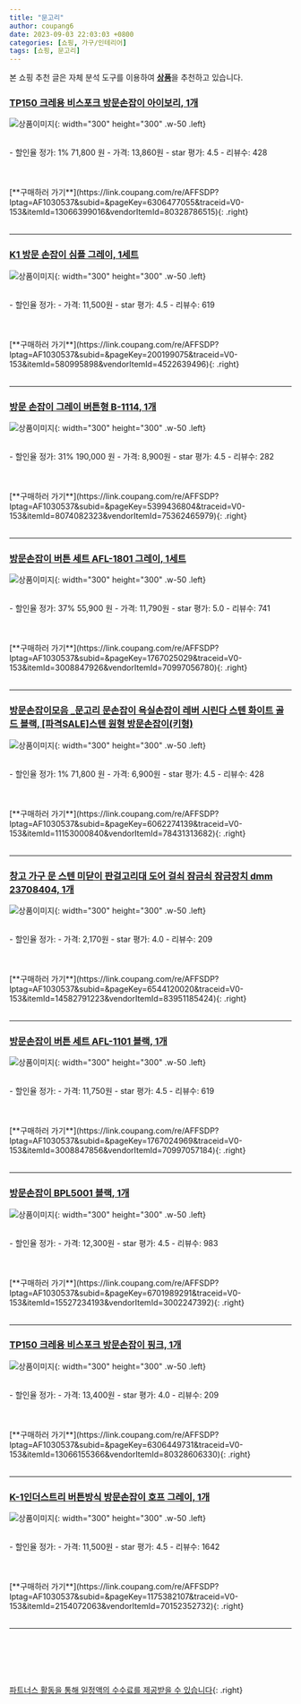 ```yaml
---
title: "문고리"
author: coupang6
date: 2023-09-03 22:03:03 +0800
categories: [쇼핑, 가구/인테리어]
tags: [쇼핑, 문고리]
---
```


본 쇼핑 추천 글은 자체 분석 도구를 이용하여 [**상품**](https://link.coupang.com/a/bao1ui)을 추천하고 있습니다.

### [TP150 크레용 비스포크 방문손잡이 아이보리, 1개](https://link.coupang.com/re/AFFSDP?lptag=AF1030537&subid=&pageKey=6306477055&traceid=V0-153&itemId=13066399016&vendorItemId=80328786515)

![상품이미지](https://thumbnail6.coupangcdn.com/thumbnails/remote/230x230ex/image/vendor_inventory/fe38/c100cdc8da95c33759b70419ffef6e210cc085309b197840a72e79cb00b4.png){: width="300" height="300" .w-50 .left}


<br>
- 할인율 정가: 1%  71,800   원
- 가격: 13,860원
- star 평가: 4.5
- 리뷰수: 428
<br>
<br>
<br>
<br>
[**구매하러 가기**](https://link.coupang.com/re/AFFSDP?lptag=AF1030537&subid=&pageKey=6306477055&traceid=V0-153&itemId=13066399016&vendorItemId=80328786515){: .right}
<br>
<br>

---

### [K1 방문 손잡이 심플 그레이, 1세트](https://link.coupang.com/re/AFFSDP?lptag=AF1030537&subid=&pageKey=200199075&traceid=V0-153&itemId=580995898&vendorItemId=4522639496)

![상품이미지](https://thumbnail8.coupangcdn.com/thumbnails/remote/230x230ex/image/retail/images/4274032256525022-eb2b7041-eb98-453c-b81b-6c24f3d9fe1c.jpg){: width="300" height="300" .w-50 .left}


<br>
- 할인율 정가: 
- 가격: 11,500원
- star 평가: 4.5
- 리뷰수: 619
<br>
<br>
<br>
<br>
[**구매하러 가기**](https://link.coupang.com/re/AFFSDP?lptag=AF1030537&subid=&pageKey=200199075&traceid=V0-153&itemId=580995898&vendorItemId=4522639496){: .right}
<br>
<br>

---

### [방문 손잡이 그레이 버튼형 B-1114, 1개](https://link.coupang.com/re/AFFSDP?lptag=AF1030537&subid=&pageKey=5399436804&traceid=V0-153&itemId=8074082323&vendorItemId=75362465979)

![상품이미지](https://thumbnail10.coupangcdn.com/thumbnails/remote/230x230ex/image/retail/images/2517946022043387-22c09cd5-2795-4bf0-adc6-41a9f9c5d8e0.jpg){: width="300" height="300" .w-50 .left}


<br>
- 할인율 정가: 31%  190,000   원
- 가격: 8,900원
- star 평가: 4.5
- 리뷰수: 282
<br>
<br>
<br>
<br>
[**구매하러 가기**](https://link.coupang.com/re/AFFSDP?lptag=AF1030537&subid=&pageKey=5399436804&traceid=V0-153&itemId=8074082323&vendorItemId=75362465979){: .right}
<br>
<br>

---

### [방문손잡이 버튼 세트 AFL-1801 그레이, 1세트](https://link.coupang.com/re/AFFSDP?lptag=AF1030537&subid=&pageKey=1767025029&traceid=V0-153&itemId=3008847926&vendorItemId=70997056780)

![상품이미지](https://thumbnail9.coupangcdn.com/thumbnails/remote/230x230ex/image/retail/images/2020/07/01/14/0/91e1b92a-813d-4af5-b4a7-988b320879bc.jpg){: width="300" height="300" .w-50 .left}


<br>
- 할인율 정가: 37%  55,900   원
- 가격: 11,790원
- star 평가: 5.0
- 리뷰수: 741
<br>
<br>
<br>
<br>
[**구매하러 가기**](https://link.coupang.com/re/AFFSDP?lptag=AF1030537&subid=&pageKey=1767025029&traceid=V0-153&itemId=3008847926&vendorItemId=70997056780){: .right}
<br>
<br>

---

### [방문손잡이모음 _문고리 문손잡이 욕실손잡이 레버 시린다 스텐 화이트 골드 블랙, [파격SALE]스텐 원형 방문손잡이(키형)](https://link.coupang.com/re/AFFSDP?lptag=AF1030537&subid=&pageKey=6062274139&traceid=V0-153&itemId=11153000840&vendorItemId=78431313682)

![상품이미지](https://thumbnail9.coupangcdn.com/thumbnails/remote/230x230ex/image/vendor_inventory/454c/a7c238749b45aa1de82ae1b4467dbe5b68868bd26262d187b67601982ffd.jpeg){: width="300" height="300" .w-50 .left}


<br>
- 할인율 정가: 1%  71,800   원
- 가격: 6,900원
- star 평가: 4.5
- 리뷰수: 428
<br>
<br>
<br>
<br>
[**구매하러 가기**](https://link.coupang.com/re/AFFSDP?lptag=AF1030537&subid=&pageKey=6062274139&traceid=V0-153&itemId=11153000840&vendorItemId=78431313682){: .right}
<br>
<br>

---

### [창고 가구 문 스텐 미닫이 판걸고리대 도어 걸쇠 잠금쇠 잠금장치 dmm 23708404, 1개](https://link.coupang.com/re/AFFSDP?lptag=AF1030537&subid=&pageKey=6544120020&traceid=V0-153&itemId=14582791223&vendorItemId=83951185424)

![상품이미지](https://thumbnail6.coupangcdn.com/thumbnails/remote/230x230ex/image/vendor_inventory/ef0f/7134ecdabc75a6b70b7f95d3c0e95b47b3bb10ad2364fbbdd81f4c369ce1.jpeg){: width="300" height="300" .w-50 .left}


<br>
- 할인율 정가: 
- 가격: 2,170원
- star 평가: 4.0
- 리뷰수: 209
<br>
<br>
<br>
<br>
[**구매하러 가기**](https://link.coupang.com/re/AFFSDP?lptag=AF1030537&subid=&pageKey=6544120020&traceid=V0-153&itemId=14582791223&vendorItemId=83951185424){: .right}
<br>
<br>

---

### [방문손잡이 버튼 세트 AFL-1101 블랙, 1개](https://link.coupang.com/re/AFFSDP?lptag=AF1030537&subid=&pageKey=1767024969&traceid=V0-153&itemId=3008847856&vendorItemId=70997057184)

![상품이미지](https://thumbnail8.coupangcdn.com/thumbnails/remote/230x230ex/image/retail/images/643408202830226-de11a44e-20f5-4e69-8315-a7b6bb05effa.jpg){: width="300" height="300" .w-50 .left}


<br>
- 할인율 정가: 
- 가격: 11,750원
- star 평가: 4.5
- 리뷰수: 619
<br>
<br>
<br>
<br>
[**구매하러 가기**](https://link.coupang.com/re/AFFSDP?lptag=AF1030537&subid=&pageKey=1767024969&traceid=V0-153&itemId=3008847856&vendorItemId=70997057184){: .right}
<br>
<br>

---

### [방문손잡이 BPL5001 블랙, 1개](https://link.coupang.com/re/AFFSDP?lptag=AF1030537&subid=&pageKey=6701989291&traceid=V0-153&itemId=15527234193&vendorItemId=3002247392)

![상품이미지](https://thumbnail7.coupangcdn.com/thumbnails/remote/230x230ex/image/retail/images/5168591851230102-170ac25a-662c-48c2-a82c-ed7fb1243f98.png){: width="300" height="300" .w-50 .left}


<br>
- 할인율 정가: 
- 가격: 12,300원
- star 평가: 4.5
- 리뷰수: 983
<br>
<br>
<br>
<br>
[**구매하러 가기**](https://link.coupang.com/re/AFFSDP?lptag=AF1030537&subid=&pageKey=6701989291&traceid=V0-153&itemId=15527234193&vendorItemId=3002247392){: .right}
<br>
<br>

---

### [TP150 크레용 비스포크 방문손잡이 핑크, 1개](https://link.coupang.com/re/AFFSDP?lptag=AF1030537&subid=&pageKey=6306449731&traceid=V0-153&itemId=13066155366&vendorItemId=80328606330)

![상품이미지](https://thumbnail7.coupangcdn.com/thumbnails/remote/230x230ex/image/vendor_inventory/0405/67c90d6d32209f5b1d4330420638fd98256387fa87c727f71a84334eb87c.png){: width="300" height="300" .w-50 .left}


<br>
- 할인율 정가: 
- 가격: 13,400원
- star 평가: 4.0
- 리뷰수: 209
<br>
<br>
<br>
<br>
[**구매하러 가기**](https://link.coupang.com/re/AFFSDP?lptag=AF1030537&subid=&pageKey=6306449731&traceid=V0-153&itemId=13066155366&vendorItemId=80328606330){: .right}
<br>
<br>

---

### [K-1인더스트리 버튼방식 방문손잡이 호프 그레이, 1개](https://link.coupang.com/re/AFFSDP?lptag=AF1030537&subid=&pageKey=1175382107&traceid=V0-153&itemId=2154072063&vendorItemId=70152352732)

![상품이미지](https://thumbnail7.coupangcdn.com/thumbnails/remote/230x230ex/image/retail/images/2518012263379510-16bef69c-fa88-4bce-ac24-66554fa163e6.jpg){: width="300" height="300" .w-50 .left}


<br>
- 할인율 정가: 
- 가격: 11,500원
- star 평가: 4.5
- 리뷰수: 1642
<br>
<br>
<br>
<br>
[**구매하러 가기**](https://link.coupang.com/re/AFFSDP?lptag=AF1030537&subid=&pageKey=1175382107&traceid=V0-153&itemId=2154072063&vendorItemId=70152352732){: .right}
<br>
<br>

---
<br><br><br><br><br> [파트너스 활동을 통해 일정액의 수수료를 제공받을 수 있습니다](https://link.coupang.com/a/bao1ui){: .right}